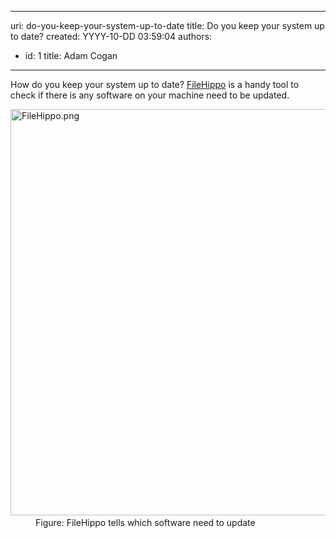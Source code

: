 

---
uri: do-you-keep-your-system-up-to-date
title: Do you keep your system up to date?
created: YYYY-10-DD 03:59:04
authors:
  - id: 1
    title: Adam Cogan
---




<span class='intro'> ​​How do you keep your system up to date? <a href="http&#58;//filehippo.com/">FileHippo​</a> is a handy tool​ to check if there is any software on your machine need to be updated. </span>

<dl class="image"><dt>​<img src="/PublishingImages/FileHippo.png" alt="FileHippo.png" style="width&#58;650px;" /></dt><dd>Figure&#58; FileHippo tells which software need to update</dd></dl>​<br>


